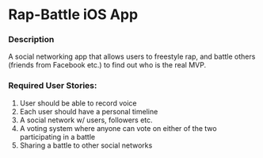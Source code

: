 # Rap-Battle iOS App

### Description
A social networking app that allows users to freestyle rap, and battle others (friends from Facebook etc.) to find out who is the real MVP.

### Required User Stories:
1. User should be able to record voice
2. Each user should have a personal timeline
3. A social network w/ users, followers etc.
4. A voting system where anyone can vote on either of the two participating in a battle
5. Sharing a battle to other social networks
